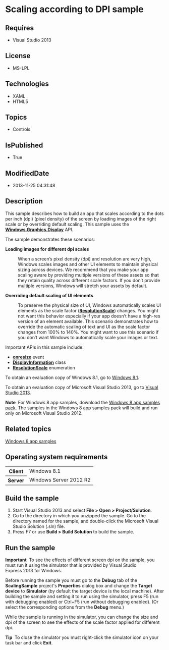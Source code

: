 # Scaling according to DPI sample
## Requires
* Visual Studio 2013
## License
* MS-LPL
## Technologies
* XAML
* HTML5
## Topics
* Controls
## IsPublished
* True
## ModifiedDate
* 2013-11-25 04:31:48
## Description

<div id="mainSection">
<p>This sample describes how to build an app that scales according to the dots per inch (dpi) (pixel density) of the screen by loading images of the right scale or by overriding default scaling. This sample uses the
<a href="http://msdn.microsoft.com/library/windows/apps/br226166"><b>Windows.Graphics.Display</b></a> API.
</p>
<p></p>
<p>The sample demonstrates these scenarios:</p>
<p></p>
<dl><dt><a id="Loading_images_for_different__scales"></a><a id="loading_images_for_different__scales"></a><a id="LOADING_IMAGES_FOR_DIFFERENT__SCALES"></a><b>Loading images for different dpi scales</b>
</dt><dd>
<p>When a screen’s pixel density (dpi) and resolution are very high, Windows scales images and other UI elements to maintain physical sizing across devices. We recommend that you make your app scaling aware by providing multiple versions of these assets so
 that they retain quality across different scale factors. If you don’t provide multiple versions, Windows will stretch your assets by default.</p>
</dd><dt><a id="Overriding_default_scaling_of_UI_elements"></a><a id="overriding_default_scaling_of_ui_elements"></a><a id="OVERRIDING_DEFAULT_SCALING_OF_UI_ELEMENTS"></a><b>Overriding default scaling of UI elements</b>
</dt><dd>
<p>To preserve the physical size of UI, Windows automatically scales UI elements as the scale factor (<a href="http://msdn.microsoft.com/library/windows/apps/br226165"><b>ResolutionScale</b></a>) changes. You might not want this behavior especially if your
 app doesn’t have a high-res version of an element available. This scenario demonstrates how to override the automatic scaling of text and UI as the scale factor changes from 100% to 140%. You might want to use this scenario if you don’t want Windows to automatically
 scale your images or text.</p>
</dd></dl>
<p>Important APIs in this sample include:</p>
<ul>
<li><a href="http://msdn.microsoft.com/library/windows/apps/hh466035"><b>onresize</b></a> event
</li><li><a href="http://msdn.microsoft.com/library/windows/apps/dn264258"><b>DisplayInformation</b></a> class
</li><li><a href="http://msdn.microsoft.com/library/windows/apps/br226165"><b>ResolutionScale</b></a> enumeration
</li></ul>
<p>To obtain an evaluation copy of Windows&nbsp;8.1, go to <a href="http://go.microsoft.com/fwlink/p/?linkid=301696">
Windows&nbsp;8.1</a>.</p>
<p>To obtain an evaluation copy of Microsoft Visual Studio&nbsp;2013, go to <a href="http://go.microsoft.com/fwlink/p/?linkid=301697">
Visual Studio&nbsp;2013</a>.</p>
<p></p>
<p class="note"><b>Note</b>&nbsp;&nbsp;For Windows&nbsp;8 app samples, download the <a href="http://go.microsoft.com/fwlink/p/?LinkId=301698">
Windows&nbsp;8 app samples pack</a>. The samples in the Windows&nbsp;8 app samples pack will build and run only on Microsoft Visual Studio&nbsp;2012.</p>
<p></p>
<h2><a id="related_topics"></a>Related topics</h2>
<dl><dt><a href="http://go.microsoft.com/fwlink/p/?LinkID=227694">Windows 8 app samples</a>
</dt></dl>
<h2>Operating system requirements</h2>
<table>
<tbody>
<tr>
<th>Client</th>
<td><dt>Windows&nbsp;8.1 </dt></td>
</tr>
<tr>
<th>Server</th>
<td><dt>Windows Server&nbsp;2012&nbsp;R2 </dt></td>
</tr>
</tbody>
</table>
<h2>Build the sample</h2>
<ol>
<li>Start Visual Studio&nbsp;2013 and select <b>File &gt; Open &gt; Project/Solution</b>.
</li><li>Go to the directory in which you unzipped the sample. Go to the directory named for the sample, and double-click the Microsoft Visual Studio Solution (.sln) file.
</li><li>Press F7 or use <b>Build &gt; Build Solution</b> to build the sample. </li></ol>
<h2>Run the sample</h2>
<p class="note"><b>Important</b>&nbsp;&nbsp;To see the effects of different screen dpi on the sample, you must run it using the simulator that is provided by Visual Studio Express&nbsp;2013 for Windows.
</p>
<p>Before running the sample you must go to the <b>Debug</b> tab of the <b>ScalingSample</b> project's
<b>Properties</b> dialog box and change the <b>Target device</b> to <b>Simulator</b> (by default the target device is the local machine). After building the sample and setting it to run using the simulator, press F5 (run with debugging enabled) or Ctrl&#43;F5 (run
 without debugging enabled). (Or select the corresponding options from the <b>Debug</b> menu.)</p>
<p>While the sample is running in the simulator, you can change the size and dpi of the screen to see the effects of the scale factor applied for different dpi.</p>
<p class="note"><b>Tip</b>&nbsp;&nbsp;To close the simulator you must right-click the simulator icon on your task bar and click
<b>Exit</b>.</p>
</div>
